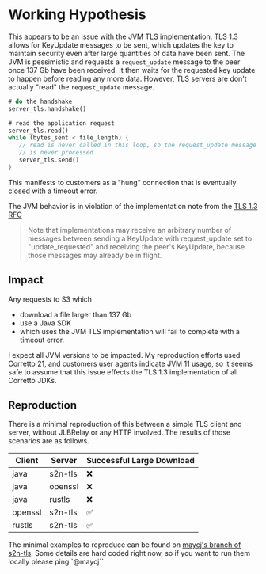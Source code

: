 # Working Hypothesis
This appears to be an issue with the JVM TLS implementation. TLS 1.3 allows for KeyUpdate messages to be sent, which updates the key to maintain security even after large quantities of data have been sent. The JVM is pessimistic and requests a `request_update` message to the peer once 137 Gb have been received. It then waits for the requested key update to happen before reading any more data. However, TLS servers are don't actually "read" the `request_update` message.
```rust
# do the handshake
server_tls.handshake()

# read the application request
server_tls.read()
while (bytes_sent < file_length) {
   // read is never called in this loop, so the request_update message
   // is never processed
   server_tls.send()
}
```
This manifests to customers as a "hung" connection that is eventually closed with a timeout error.

The JVM behavior is in violation of the implementation note from the [TLS 1.3 RFC](https://www.rfc-editor.org/rfc/rfc8446#section-4.6.3)
> Note that implementations may receive an arbitrary number of messages between sending a KeyUpdate with request_update set to "update_requested" and receiving the peer's KeyUpdate, because those messages may already be in flight.

## Impact
Any requests to S3 which
- download a file larger than 137 Gb
- use a Java SDK
- which uses the JVM TLS implementation
will fail to complete with a timeout error.

I expect all JVM versions to be impacted. My reproduction efforts used Corretto 21, and customers user agents indicate JVM 11 usage, so it seems safe to assume that this issue effects the TLS 1.3 implementation of all Corretto JDKs.

## Reproduction
There is a minimal reproduction of this between a simple TLS client and server, without
JLBRelay or any HTTP involved. The results of those scenarios are as follows.

| Client | Server | Successful Large Download |
|--------|--------|-------------|
|  java  | s2n-tls|    ❌      |
|  java  | openssl|    ❌      |
|  java  |  rustls|    ❌      |
| openssl| s2n-tls|    ✅      |
| rustls | s2n-tls|    ✅      |

The minimal examples to reproduce can be found on [maycj's branch of s2n-tls](https://github.com/aws/s2n-tls/compare/main...jmayclin:s2n-tls:jvm-key-update-test). Some details are hard coded right now, so if you want to run them locally please ping `@maycj``
